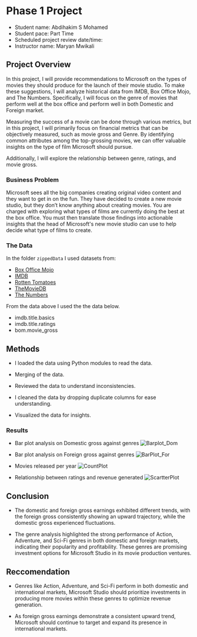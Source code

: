 # Phase 1 Project

* Student name: Abdihakim S Mohamed 
* Student pace: Part Time
* Scheduled project review date/time:
* Instructor name: Maryan Mwikali

## Project Overview

In this project, I will provide recommendations to Microsoft on the types of movies they should produce for the launch of their movie studio. To make these suggestions, I will analyze historical data from IMDB, Box Office Mojo, and The Numbers. Specifically, I will focus on the genre of movies that perform well at the box office and perform well in both Domestic and Foreign market.

Measuring the success of a movie can be done through various metrics, but in this project, I will primarily focus on financial metrics that can be objectively measured, such as movie gross and Genre. By identifying common attributes among the top-grossing movies, we can offer valuable insights on the type of film Microsoft should pursue.

Additionally, I will explore the relationship between genre, ratings, and movie gross.

### Business Problem

Microsoft sees all the big companies creating original video content and they want to get in on the fun. They have decided to create a new movie studio, but they don’t know anything about creating movies. You are charged with exploring what types of films are currently doing the best at the box office. You must then translate those findings into actionable insights that the head of Microsoft's new movie studio can use to help decide what type of films to create.

### The Data

In the folder `zippedData` I used datasets from:

* [Box Office Mojo](https://www.boxofficemojo.com/)
* [IMDB](https://www.imdb.com/)
* [Rotten Tomatoes](https://www.rottentomatoes.com/)
* [TheMovieDB](https://www.themoviedb.org/)
* [The Numbers](https://www.the-numbers.com/)

From the data above I used the the data below.

* imdb.title.basics
* imdb.title.ratings
* bom.movie_gross

## Methods

* I loaded the data using Python modules to read the data.

* Merging of the data.

* Reviewed the data to understand inconsistencies.

* I cleaned the data by dropping duplicate columns for ease understanding.
  
* Visualized the data for insights.


### Results
* Bar plot analysis on Domestic gross against genres
![Barplot_Dom](https://github.com/learn-co-curriculum/dsc-phase-1-project/assets/133906913/fe60dc4a-b3eb-4b9c-9694-db8dccd07b44)

* Bar plot analysis on Foreign gross against genres
![BarPlot_For](https://github.com/learn-co-curriculum/dsc-phase-1-project/assets/133906913/d7c30c4a-e338-4e99-a704-f1ab7ac88f5e)

* Movies released per year
![CountPlot](https://github.com/learn-co-curriculum/dsc-phase-1-project/assets/133906913/adfa2be9-b0f0-4655-b868-ec84613afbcb)

* Relationship between ratings and revenue generated
![ScartterPlot](https://github.com/learn-co-curriculum/dsc-phase-1-project/assets/133906913/b07f2a93-7d13-4040-b13a-0e9591d56da4)


## Conclusion

* The domestic and foreign gross earnings exhibited different trends, with the foreign gross consistently showing an upward trajectory, while the domestic gross experienced fluctuations.

* The genre analysis highlighted the strong performance of Action, Adventure, and Sci-Fi genres in both domestic and foreign markets, indicating their popularity and profitability. These genres are promising investment options for Microsoft Studio in its movie production ventures.

## Reccomendation

* Genres like Action, Adventure, and Sci-Fi perform in both domestic and international markets, Microsoft Studio should prioritize investments in producing more movies within these genres to optimize revenue generation.
  
* As foreign gross earnings demonstrate a consistent upward trend, Microsoft should continue to target and expand its presence in international markets.

